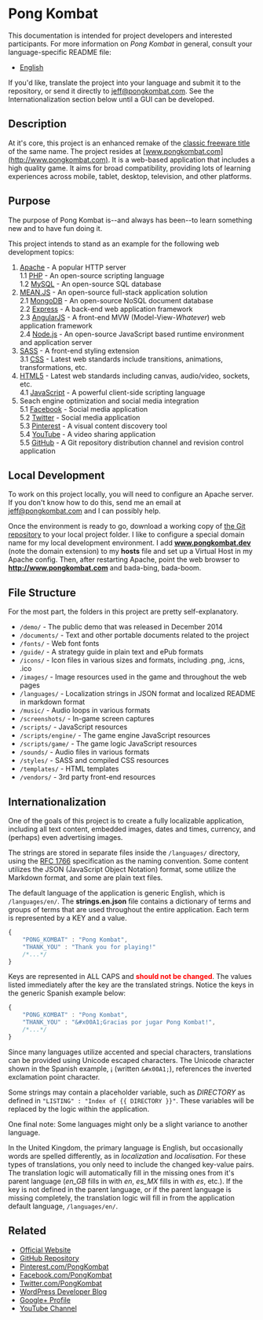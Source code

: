 Pong Kombat
===========

This documentation is intended for project developers and interested participants.
For more information on *Pong Kombat* in general, consult your language-specific README file:

- [English](/languages/en/readme.en.md)

If you'd like, translate the project into your language and submit it to the repository, or send it directly to [jeff@pongkombat.com](mailto:jeff@pongkombat.com?subject=Internationalization).
See the Internationalization section below until a GUI can be developed.

Description
-----------

At it's core, this project is an enhanced remake of the [classic freeware title](http://stefangagne.com/twoflower/pongkombat/) of the same name.
The project resides at [www.pongkombat.com](http://www.pongkombat.com).
It is a web-based application that includes a high quality game.
It aims for broad compatibility, providing lots of learning experiences across mobile, tablet, desktop, television, and other platforms.

Purpose
-------

The purpose of Pong Kombat is--and always has been--to learn something new and to have fun doing it.

This project intends to stand as an example for the following web development topics:

1. [Apache](http://www.apache.org) - A popular HTTP server  
  1.1 [PHP](http://www.php.net) - An open-source scripting language  
  1.2 [MySQL](http://www.mysql.com) - An open-source SQL database  
2. [MEAN.JS](http://meanjs.org) - An open-source full-stack application solution  
  2.1 [MongoDB](http://mongodb.org) - An open-source NoSQL document database  
  2.2 [Express](http://expressjs.org) - A back-end web application framework  
  2.3 [AngularJS](http://angularjs.org) - A front-end MVW (Model-View-*Whatever*) web application framework  
  2.4 [Node.js](http://nodejs.org) - An open-source JavaScript based runtime environment and application server  
3. [SASS](http://sass-lang.com) - A front-end styling extension  
  3.1 [CSS](http://www.w3.org/Style/CSS/Overview.en.html) - Latest web standards include transitions, animations, transformations, etc.  
4. [HTML5](http://www.w3.org/TR/html5/) - Latest web standards including canvas, audio/video, sockets, etc.  
  4.1 [JavaScript](http://www.ecma-international.org/publications/standards/Ecma-262.htm) - A powerful client-side scripting language  
5. Seach engine optimization and social media integration  
  5.1 [Facebook](http://developers.facebook.com) - Social media application  
  5.2 [Twitter](https://dev.twitter.com) - Social media application  
  5.3 [Pinterest](http://www.pinterest.com) - A visual content discovery tool  
  5.4 [YouTube](http://www.youtube.com) - A video sharing application  
  5.5 [GitHub](http://www.github.com) - A Git repository distribution channel and revision control application  

Local Development
-----------------

To work on this project locally, you will need to configure an Apache server.
If you don't know how to do this, send me an email at [jeff@pongkombat.com](mailto:jeff@pongkombat.com?subject=Apache%20Help) and I can possibly help.

Once the environment is ready to go, download a working copy of [the Git repository](https://github.com/Quantastical/pong-kombat) to your local project folder.
I like to configure a special domain name for my local development environment.
I add **www.pongkombat.dev** (note the domain extension) to my **hosts** file and set up a Virtual Host in my Apache config.
Then, after restarting Apache, point the web browser to **http://www.pongkombat.com** and bada-bing, bada-boom.

File Structure
--------------

For the most part, the folders in this project are pretty self-explanatory.

- `/demo/` - The public demo that was released in December 2014
- `/documents/` - Text and other portable documents related to the project
- `/fonts/` - Web font fonts
- `/guide/` - A strategy guide in plain text and ePub formats
- `/icons/` - Icon files in various sizes and formats, including .png, .icns, .ico
- `/images/` - Image resources used in the game and throughout the web pages
- `/languages/` - Localization strings in JSON format and localized README in markdown format
- `/music/` - Audio loops in various formats
- `/screenshots/` - In-game screen captures
- `/scripts/` - JavaScript resources
- `/scripts/engine/` - The game engine JavaScript resources
- `/scripts/game/` - The game logic JavaScript resources
- `/sounds/` - Audio files in various formats
- `/styles/` - SASS and compiled CSS resources
- `/templates/` - HTML templates
- `/vendors/` - 3rd party front-end resources

Internationalization
--------------------

One of the goals of this project is to create a fully localizable application, including all text content, embedded images, dates and times, currency, and (perhaps) even advertising images.

The strings are stored in separate files inside the `/languages/` directory, using the [RFC 1766](http://www.faqs.org/rfcs/rfc1766.html) specification as the naming convention.
Some content utilizes the JSON (JavaScript Object Notation) format, some utilize the Markdown format, and some are plain text files.

The default language of the application is generic English, which is `/languages/en/`.
The **strings.en.json** file contains a dictionary of terms and groups of terms that are used throughout the entire application.
Each term is represented by a KEY and a value.

```js
{
	"PONG_KOMBAT" : "Pong Kombat",
	"THANK_YOU" : "Thank you for playing!"
	/*...*/
}
```

Keys are represented in ALL CAPS and <span style="color:red">**should not be changed**</span>.
The values listed immediately after the key are the translated strings.
Notice the keys in the generic Spanish example below:

```js
{
	"PONG_KOMBAT" : "Pong Kombat",
	"THANK_YOU" : "&#x00A1;Gracias por jugar Pong Kombat!",
	/*...*/
}
```

Since many languages utilize accented and special characters, translations can be provided using Unicode escaped characters.
The Unicode character shown in the Spanish example, &#x00A1; (written `&#x00A1;`), references the inverted exclamation point character.

Some strings may contain a placeholder variable, such as *DIRECTORY* as defined in `"LISTING" : "Index of {{ DIRECTORY }}"`.
These variables will be replaced by the logic within the application.

One final note: Some languages might only be a slight variance to another language.

In the United Kingdom, the primary language is English, but occasionally words are spelled differently, as in *localization* and *localisation*.
For these types of translations, you only need to include the changed key-value pairs.
The translation logic will automatically fill in the missing ones from it's parent language (*en_GB* fills in with *en*, *es_MX* fills in with *es*, etc.).
If the key is not defined in the parent language, or if the parent language is missing completely, the translation logic will fill in from the application default language, `/languages/en/`.

Related
-------

- [Official Website](http://www.pongkombat.com)
- [GitHub Repository](http://github.com/Quantastical/pong-kombat)
- [Pinterest.com/PongKombat](http://pinterest.com/PongKombat)
- [Facebook.com/PongKombat](http://www.facebook.com/pongkombat)
- [Twitter.com/PongKombat](http://www.twitter.com/pongkombat)
- [WordPress Developer Blog](http://wordpress.quantastical.com/category/projects/pong-kombat/)
- [Google+ Profile](http://plus.google.com/+PongKombat)
- [YouTube Channel](http://www.youtube.com/c/PongKombat)